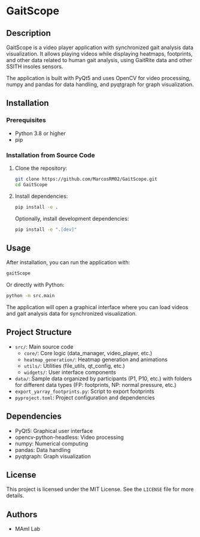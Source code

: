 # GaitScope

## Description

GaitScope is a video player application with synchronized gait analysis data visualization. It allows playing videos while displaying heatmaps, footprints, and other data related to human gait analysis, using GaitRite data and other SSITH insoles sensors.

The application is built with PyQt5 and uses OpenCV for video processing, numpy and pandas for data handling, and pyqtgraph for graph visualization.

## Installation

### Prerequisites

- Python 3.8 or higher
- pip

### Installation from Source Code

1. Clone the repository:

   ```bash
   git clone https://github.com/MarcosRM02/GaitScope.git
   cd GaitScope
   ```

2. Install dependencies:

   ```bash
   pip install -e .
   ```

   Optionally, install development dependencies:

   ```bash
   pip install -e ".[dev]"
   ```

## Usage

After installation, you can run the application with:

```bash
gaitScope
```

Or directly with Python:

```bash
python -m src.main
```

The application will open a graphical interface where you can load videos and gait analysis data for synchronized visualization.

## Project Structure

- `src/`: Main source code
  - `core/`: Core logic (data_manager, video_player, etc.)
  - `heatmap_generation/`: Heatmap generation and animations
  - `utils/`: Utilities (file_utils, qt_config, etc.)
  - `widgets/`: User interface components
- `data/`: Sample data organized by participants (P1, P10, etc.) with folders for different data types (FP: footprints, NP: normal pressure, etc.)
- `export_yarray_footprints.py`: Script to export footprints
- `pyproject.toml`: Project configuration and dependencies

## Dependencies

- PyQt5: Graphical user interface
- opencv-python-headless: Video processing
- numpy: Numerical computing
- pandas: Data handling
- pyqtgraph: Graph visualization

## License

This project is licensed under the MIT License. See the `LICENSE` file for more details.

## Authors

- MAmI Lab
